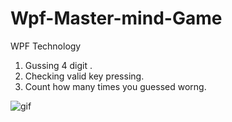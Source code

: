 # Wpf-Master-mind-Game
WPF Technology
1. Gussing 4 digit .
2. Checking valid key pressing.
3. Count how many times you guessed worng.


![gif](https://cloud.githubusercontent.com/assets/12031960/24596751/fb2536ea-1849-11e7-9e4d-6e9c6cfdefd9.gif)
